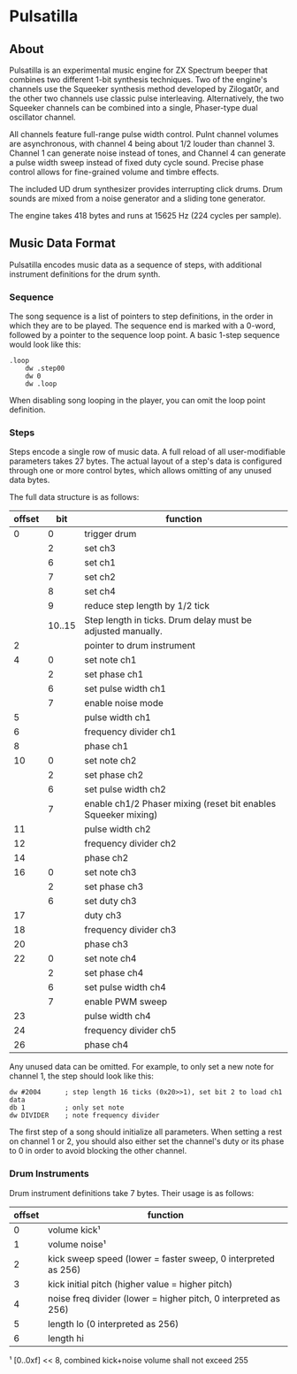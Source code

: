 # Pulsatilla

## About

Pulsatilla is an experimental music engine for ZX Spectrum beeper that combines two different 1-bit synthesis techniques. Two of the engine's channels use the Squeeker synthesis method developed by Zilogat0r, and the other two channels use classic pulse interleaving. Alternatively, the two Squeeker channels can be combined into a single, Phaser-type dual oscillator channel.

All channels feature full-range pulse width control. PuInt channel volumes are asynchronous, with channel 4 being about 1/2 louder than channel 3. Channel 1 can generate noise instead of tones, and Channel 4 can generate a pulse width sweep instead of fixed duty cycle sound. Precise phase control allows for fine-grained volume and timbre effects.

The included UD drum synthesizer provides interrupting click drums. Drum sounds are mixed from a noise generator and a sliding tone generator.

The engine takes 418 bytes and runs at 15625 Hz (224 cycles per sample).


## Music Data Format

Pulsatilla encodes music data as a sequence of steps, with additional instrument definitions for the drum synth.

### Sequence

The song sequence is a list of pointers to step definitions, in the order in which they are to be played. The sequence end is marked with a 0-word, followed by a pointer to the sequence loop point. A basic 1-step sequence would look like this:

	.loop
        dw .step00
		dw 0
		dw .loop

When disabling song looping in the player, you can omit the loop point definition.

### Steps

Steps encode a single row of music data. A full reload of all user-modifiable parameters takes 27 bytes. The actual layout of a step's data is configured through one or more control bytes, which allows omitting of any unused data bytes.

The full data structure is as follows:

| offset | bit    | function                                                       |
|--------|--------|----------------------------------------------------------------|
| 0      | 0      | trigger drum                                                   |
|        | 2      | set ch3                                                        |
|        | 6      | set ch1                                                        |
|        | 7      | set ch2                                                        |
|        | 8      | set ch4                                                        |
|        | 9      | reduce step length by 1/2 tick                                 |
|        | 10..15 | Step length in ticks. Drum delay must be adjusted manually.    |
| 2      |        | pointer to drum instrument                                     |
| 4      | 0      | set note ch1                                                   |
|        | 2      | set phase ch1                                                  |
|        | 6      | set pulse width ch1                                            |
|        | 7      | enable noise mode                                              |
| 5      |        | pulse width ch1                                                |
| 6      |        | frequency divider ch1                                          |
| 8      |        | phase ch1                                                      |
| 10     | 0      | set note ch2                                                   |
|        | 2      | set phase ch2                                                  |
|        | 6      | set pulse width ch2                                            |
|        | 7      | enable ch1/2 Phaser mixing (reset bit enables Squeeker mixing) |
| 11     |        | pulse width ch2                                                |
| 12     |        | frequency divider ch2                                          |
| 14     |        | phase ch2                                                      |
| 16     | 0      | set note ch3                                                   |
|        | 2      | set phase ch3                                                  |
|        | 6      | set duty ch3                                                   |
| 17     |        | duty ch3                                                       |
| 18     |        | frequency divider ch3                                          |
| 20     |        | phase ch3                                                      |
| 22     | 0      | set note ch4                                                   |
|        | 2      | set phase ch4                                                  |
|        | 6      | set pulse width ch4                                            |
|        | 7      | enable PWM sweep                                               |
| 23     |        | pulse width ch4                                                |
| 24     |        | frequency divider ch5                                          |
| 26     |        | phase ch4                                                      |

Any unused data can be omitted. For example, to only set a new note for channel 1, the step should look like this:

    dw #2004      ; step length 16 ticks (0x20>>1), set bit 2 to load ch1 data
	db 1          ; only set note
	dw DIVIDER    ; note frequency divider

The first step of a song should initialize all parameters. When setting a rest on channel 1 or 2, you should also either set the channel's duty or its phase to 0 in order to avoid blocking the other channel.

### Drum Instruments

Drum instrument definitions take 7 bytes. Their usage is as follows:

offset | function
-------|---------
0      | volume kick¹
1      | volume noise¹
2      | kick sweep speed (lower = faster sweep, 0 interpreted as 256)
3      | kick initial pitch (higher value = higher pitch)
4      | noise freq divider (lower = higher pitch, 0 interpreted as 256)
5      | length lo (0 interpreted as 256)
6      | length hi

¹ [0..0xf] << 8, combined kick+noise volume shall not exceed 255

